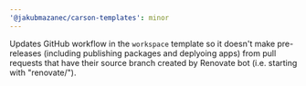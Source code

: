```yaml
---
'@jakubmazanec/carson-templates': minor
---
```


Updates GitHub workflow in the `workspace` template so it doesn't make pre-releases (including
publishing packages and deplyoing apps) from pull requests that have their source branch created by
Renovate bot (i.e. starting with "renovate/").
